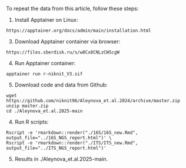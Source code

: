 To repeat the data from this article, follow these steps:

1. Install Apptainer on Linux:
```
https://apptainer.org/docs/admin/main/installation.html
```
3. Download Apptainer container via browser:
```
https://files.sberdisk.ru/s/w8Cx8CNLzCWScgW
```
4. Run Apptainer container:
```
apptainer run r-niknit_V3.sif
```
5. Download code and data from Github:
```
wget https://github.com/niknit96/Aleynova_et.al.2024/archive/master.zip
unzip master.zip
cd ./Aleynova_et.al.2025-main
```
4. Run R scripts:
```
Rscript -e 'rmarkdown::render("./16S/16S_new.Rmd", output_file="../16S_NGS_report.html")' \
Rscript -e 'rmarkdown::render("./ITS/ITS_new.Rmd", output_file="../ITS_NGS_report.html")'
```
5. Results in ./Aleynova_et.al.2025-main.
